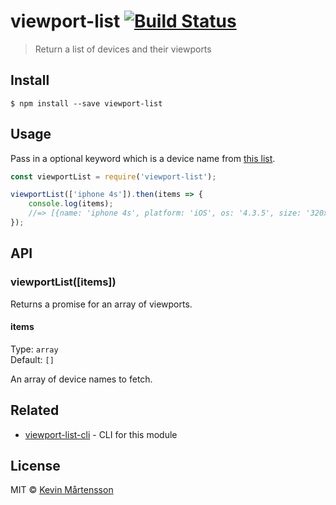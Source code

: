 # viewport-list [![Build Status](http://img.shields.io/travis/kevva/viewport-list.svg?style=flat)](https://travis-ci.org/kevva/viewport-list)

> Return a list of devices and their viewports


## Install

```
$ npm install --save viewport-list
```


## Usage

Pass in a optional keyword which is a device name from [this list](http://viewportsizes.com).

```js
const viewportList = require('viewport-list');

viewportList(['iphone 4s']).then(items => {
	console.log(items);
	//=> [{name: 'iphone 4s', platform: 'iOS', os: '4.3.5', size: '320x480', release: '2011-10'}]
});
```


## API

### viewportList([items])

Returns a promise for an array of viewports.

#### items

Type: `array`<br>
Default: `[]`

An array of device names to fetch.


## Related

* [viewport-list-cli](https://github.com/kevva/viewport-list-cli) - CLI for this module


## License

MIT © [Kevin Mårtensson](https://github.com/kevva)
